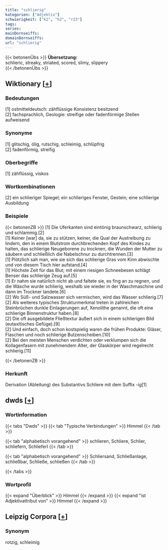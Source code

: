 ```yaml
---
title: "schlierig"
kategorien: ["Adjektiv"]
schwierigkeit: ["k2", "h2", "r23"]
tags:
series:
mainDornseiffs:
domainDornseiffs:
url: "schlierig"
---
```


{{< betonenÜbs >}}
**Übersetzung:**  
schlieric, streaky, striated, scored, slimy, slippery  
{{< /betonenÜbs >}}

## Wiktionary [[+](https://de.wiktionary.org/wiki/schlierig)]

### Bedeutungen
[1] ostmitteldeutsch: zähflüssige Konsistenz besitzend  
[2] fachsprachlich, Geologie: streifige oder fadenförmige Stellen aufweisend  

### Synonyme
[1] glitschig, ölig, rutschig, schleimig, schlüpfrig  
[2] fadenförmig, streifig  

### Oberbegriffe
[1] zähflüssig, viskos  

### Wortkombinationen
[2] ein schlieriger Spiegel; ein schlieriges Fenster, Gestein; eine schlierige Ausbildung  

### Beispiele
{{< betonenZB >}}
[1] Die Uferkanten sind eintönig braunschwarz, schlierig und schlammig.[2]  
[1] Keiner [war] da, sie zu stützen, keiner, die Qual der Austreibung zu lindern, den in einem Blutstrom durchbrechenden Kopf des Kindes zu halten, das schlierige Neugeborene zu trocknen, die Wunden der Mutter zu säubern und schließlich die Nabelschnur zu durchtrennen.[3]  
[1] Plötzlich sah man, wie sie sich das schlierige Gras vom Kinn abwischte und von diesem Tisch hier aufstand.[4]  
[1] Höchste Zeit für das Blut; mit einem riesigen Schneebesen schlägt Benser das schlierige Zeug auf.[5]  
[1] Er nahm sie natürlich nicht ab und faltete sie, es fing an zu regnen, und die Wäsche wurde schlierig, weshalb sie wieder in der Waschmaschine und dann im Trockner landete.[6]  
[2] Wo Süß- und Salzwasser sich vermischen, wird das Wasser schlierig.[7]  
[2] Als weiteres typisches Strukturmerkmal treten in zahlreichen Steinbrüchen dunkle Einlagerungen auf, Xenolithe genannt, die oft eine schlierige Binnenstruktur haben.[8]  
[2] Die oft ausgebildete Fließtextur äußert sich in einem schlierigen Bild (eutaxitisches Gefüge).[9]  
[2] Und einfach, doch schon kostspielig waren die frühen Produkte: Gläser, Flaschen und noch schlierige Butzenscheiben.[10]  
[2] Bei den meisten Menschen verdichten oder verklumpen sich die Kollagenfasern mit zunehmendem Alter, der Glaskörper wird regelrecht schlierig.[11]  

{{< /betonenZB >}}
### Herkunft
Derivation (Ableitung) des Substantivs Schliere mit dem Suffix -ig[1]  



## dwds [[+](https://www.dwds.de/wb/schlierig)]

### Wortinformation
{{< tabs "Dwds" >}}
{{< tab "Typische Verbindungen" >}}
Himmel
{{< /tab >}}

{{< tab "alphabetisch vorangehend" >}}
schlieren, Schliere, Schlier, schliefern, Schlieferl
{{< /tab >}}

{{< tab "alphabetisch vorangehend" >}}
Schliersand, Schließanlage, schließbar, Schließe, schließen
{{< /tab >}}

{{< /tabs >}}

### Wortprofil
{{< expand "Überblick" >}} Himmel {{< /expand >}}
{{< expand "ist Adjektivattribut von" >}} Himmel {{< /expand >}}

## Leipzig Corpora [[+](https://corpora.uni-leipzig.de/en/res?word=schlierig&corpusId=deu_newscrawl-public_2018)]


### Synonym
rotzig, schleimig

